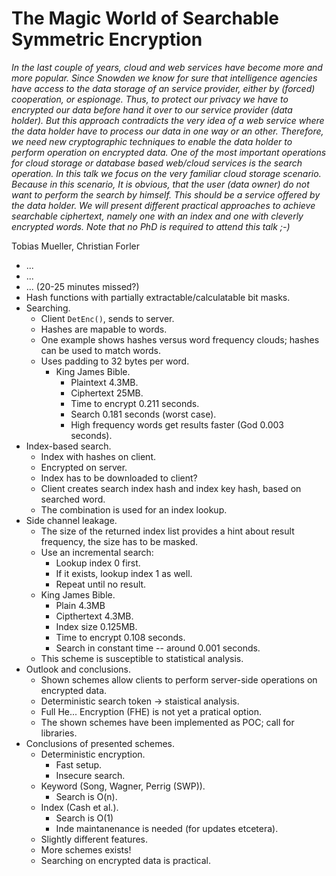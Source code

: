 # The Magic World of Searchable Symmetric Encryption

*In the last couple of years, cloud and web services have become more and more popular. Since Snowden we know for sure that intelligence agencies have access to the data storage of an service provider, either by (forced) cooperation, or espionage. Thus, to protect our privacy we have to encrypted our data before hand it over to our service provider (data holder). But this approach contradicts the very idea of a web service where the data holder have to process our data in one way or an other. Therefore, we need new cryptographic techniques to enable the data holder to perform operation on encrypted data. One of the most important operations for cloud storage or database based web/cloud services is the search operation. In this talk we focus on the very familiar cloud storage scenario. Because in this scenario, It is obvious, that the user (data owner) do not want to perform the search by himself. This should be a service offered by the data holder. We will present different practical approaches to achieve searchable ciphertext, namely one with an index and one with cleverly encrypted words. Note that no PhD is required to attend this talk ;-)*

Tobias Mueller, Christian Forler

- ...
- ...
- ...
(20-25 minutes missed?)
- Hash functions with partially extractable/calculatable bit masks.
- Searching.
  - Client `DetEnc()`, sends to server.
  - Hashes are mapable to words.
  - One example shows hashes versus word frequency clouds; hashes can be used to match words.
  - Uses padding to 32 bytes per word.
    - King James Bible.
      - Plaintext 4.3MB.
      - Ciphertext 25MB.
      - Time to encrypt 0.211 seconds.
      - Search 0.181 seconds (worst case).
      - High frequency words get results faster (God 0.003 seconds).
- Index-based search.
  - Index with hashes on client.
  - Encrypted on server.
  - Index has to be downloaded to client?
  - Client creates search index hash and index key hash, based on searched word.
  - The combination is used for an index lookup.
- Side channel leakage.
  - The size of the returned index list provides a hint about result frequency, the size has to be masked.
  - Use an incremental search:
    - Lookup index 0 first.
    - If it exists, lookup index 1 as well.
    - Repeat until no result.
  - King James Bible.
    - Plain 4.3MB
    - Cipthertext 4.3MB.
    - Index size 0.125MB.
    - Time to encrypt 0.108 seconds.
    - Search in constant time -- around 0.001 seconds.
  - This scheme is susceptible to statistical analysis.
- Outlook and conclusions.
  - Shown schemes allow clients to perform server-side operations on encrypted data.
  - Deterministic search token -> staistical analysis.
  - Full He... Encryption (FHE) is not yet a pratical option.
  - The shown schemes have been implemented as POC; call for libraries.
- Conclusions of presented schemes.
  - Deterministic encryption.
    - Fast setup.
    - Insecure search.
  - Keyword (Song, Wagner, Perrig (SWP)).
    - Search is O(n).
   - Index (Cash et al.).
     - Search is O(1)
     - Inde maintanenance is needed (for updates etcetera).
  - Slightly different features.
  - More schemes exists!
  - Searching on encrypted data is practical.
